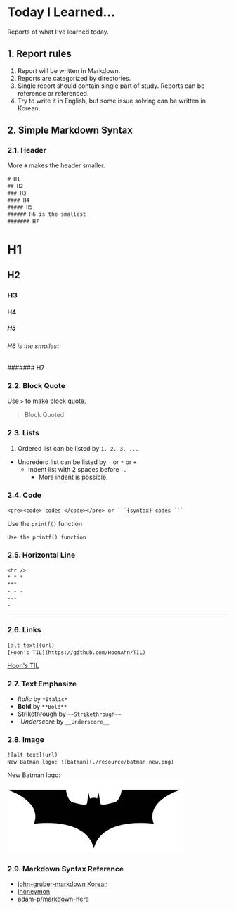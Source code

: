 # Today I Learned...

Reports of what I've learned today.

## 1. Report rules

1. Report will be written in Markdown.
2. Reports are categorized by directories.
3. Single report should contain single part of study. Reports can be reference or referenced.
4. Try to write it in English, but some issue solving can be written in Korean.

## 2. Simple Markdown Syntax

### 2.1. Header

More ```#``` makes the header smaller.

```
# H1
## H2
### H3
#### H4
##### H5
###### H6 is the smallest
####### H7
```

# H1

## H2

### H3

#### H4

##### H5

###### H6 is the smallest

####### H7

### 2.2. Block Quote

Use ```>``` to make block quote.

> Block Quoted

### 2.3. Lists

1. Ordered list can be listed by ```1. 2. 3. ...```
- Unorederd list can be listed by ```-``` or ```*``` or ```+```
  - Indent list with 2 spaces before ```-```.
    - More indent is possible.

### 2.4. Code

```
<pre><code> codes </code></pre> or ```{syntax} codes ```
```

Use the `printf()` function

```
Use the printf() function
```

### 2.5. Horizontal Line

```
<hr />
* * *
***
- - -
---
-
```

---

### 2.6. Links

```
[alt text](url)
[Hoon's TIL](https://github.com/HoonAhn/TIL)
```

[Hoon's TIL](https://github.com/HoonAhn/TIL)

### 2.7. Text Emphasize

- *Italic* by ```*Italic*```
- **Bold** by ```**Bold**```
- ~~Strikethrough~~ by ```~~Strikethrough~~```
- __Underscore_ by ```__Underscore__```

### 2.8. Image

```
![alt text](url)
New Batman logo: ![batman](./resource/batman-new.png)
```

New Batman logo: ![batman](./resource/batman-new.png)

### 2.9. Markdown Syntax Reference

- [john-gruber-markdown Korean](https://nolboo.kim/blog/2013/09/07/john-gruber-markdown/)
- [ihoneymon](https://gist.github.com/ihoneymon/652be052a0727ad59601#this-is-an-h1)
- [adam-p/markdown-here](https://github.com/adam-p/markdown-here/wiki/Markdown-Cheatsheet#blockquotes)
